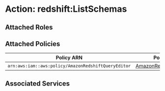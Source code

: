 # Action: redshift:ListSchemas

## Attached Roles

## Attached Policies

| Policy ARN | Policy Name |
|------------|-------------|
| `arn:aws:iam::aws:policy/AmazonRedshiftQueryEditor` | [AmazonRedshiftQueryEditor](../policies.md#amazonredshiftqueryeditor) |

## Associated Services

